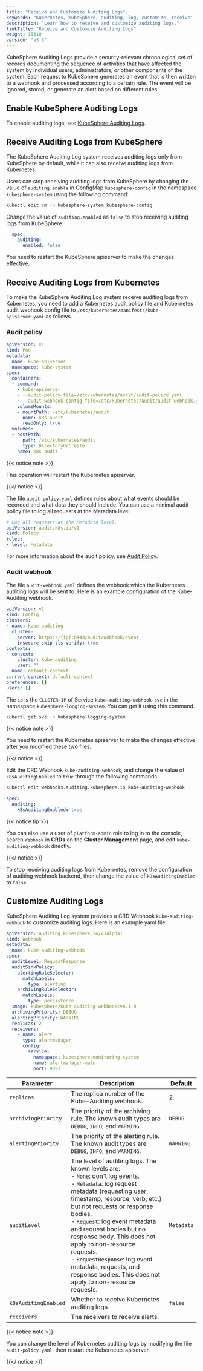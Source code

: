 ```yaml
---
title: "Receive and Customize Auditing Logs"
keywords: "Kubernetes, KubeSphere, auditing, log, customize, receive"
description: "Learn how to receive and customize auditing logs."
linkTitle: "Receive and Customize Auditing Logs"
weight: 15310
version: "v3.3"
---
```


KubeSphere Auditing Logs provide a security-relevant chronological set of records documenting the sequence of activities that have affected the system by individual users, administrators, or other components of the system. Each request to KubeSphere generates an event that is then written to a webhook and processed according to a certain rule. The event will be ignored, stored, or generate an alert based on different rules.

## Enable KubeSphere Auditing Logs

To enable auditing logs, see [KubeSphere Auditing Logs](../../../pluggable-components/auditing-logs/).

## Receive Auditing Logs from KubeSphere

The KubeSphere Auditing Log system receives auditing logs only from KubeSphere by default, while it can also receive auditing logs from Kubernetes.

Users can stop receiving auditing logs from KubeSphere by changing the value of `auditing.enable` in ConfigMap `kubesphere-config` in the namespace `kubesphere-system` using the following command: 

```bash
kubectl edit cm -n kubesphere-system kubesphere-config
```

Change the value of `auditing.enabled` as `false` to stop receiving auditing logs from KubeSphere.

```yaml
  spec:
    auditing:
      enabled: false
```

You need to restart the KubeSphere apiserver to make the changes effective.

## Receive Auditing Logs from Kubernetes

To make the KubeSphere Auditing Log system receive auditing logs from Kubernetes, you need to add a Kubernetes audit policy file and Kubernetes audit webhook config file to `/etc/kubernetes/manifests/kube-apiserver.yaml` as follows.

### Audit policy

```yaml
apiVersion: v1
kind: Pod
metadata:
  name: kube-apiserver
  namespace: kube-system
spec:
  containers:
  - command:
    - kube-apiserver
    - --audit-policy-file=/etc/kubernetes/audit/audit-policy.yaml
    - --audit-webhook-config-file=/etc/kubernetes/audit/audit-webhook.yaml
    volumeMounts:
    - mountPath: /etc/kubernetes/audit
      name: k8s-audit
      readOnly: true
  volumes:
  - hostPath:
      path: /etc/kubernetes/audit
      type: DirectoryOrCreate
    name: k8s-audit
```

{{< notice note >}} 

This operation will restart the Kubernetes apiserver.

{{</ notice >}}  

The file `audit-policy.yaml` defines rules about what events should be recorded and what data they should include. You can use a minimal audit policy file to log all requests at the Metadata level:

```yaml
# Log all requests at the Metadata level.
apiVersion: audit.k8s.io/v1
kind: Policy
rules:
- level: Metadata
```

For more information about the audit policy, see [Audit Policy](https://kubernetes.io/docs/tasks/debug/debug-cluster/audit/).

### Audit webhook

The file `audit-webhook.yaml` defines the webhook which the Kubernetes auditing logs will be sent to. Here is an example configuration of the Kube-Auditing webhook.

```yaml
apiVersion: v1
kind: Config
clusters:
- name: kube-auditing
  cluster:
    server: https://{ip}:6443/audit/webhook/event
    insecure-skip-tls-verify: true
contexts:
- context:
    cluster: kube-auditing
    user: ""
  name: default-context
current-context: default-context
preferences: {}
users: []
```

The `ip` is the `CLUSTER-IP` of Service `kube-auditing-webhook-svc` in the namespace `kubesphere-logging-system`. You can get it using this command.

```bash
kubectl get svc -n kubesphere-logging-system
```

{{< notice note >}}

You need to restart the Kubernetes apiserver to make the changes effective after you modified these two files.

{{</ notice >}} 

Edit the CRD Webhook `kube-auditing-webhook`, and change the value of `k8sAuditingEnabled` to `true` through the following commands.

```bash
kubectl edit webhooks.auditing.kubesphere.io kube-auditing-webhook
```

```yaml
spec:
  auditing:
    k8sAuditingEnabled: true
```
{{< notice tip >}} 

You can also use a user of `platform-admin` role to log in to the console, search `Webhook` in **CRDs** on the **Cluster Management** page, and edit `kube-auditing-webhook` directly.

{{</ notice >}}

To stop receiving auditing logs from Kubernetes, remove the configuration of auditing webhook backend, then change the value of `k8sAuditingEnabled` to `false`.

## Customize Auditing Logs

KubeSphere Auditing Log system provides a CRD Webhook `kube-auditing-webhook` to customize auditing logs. Here is an example yaml file:

```yaml
apiVersion: auditing.kubesphere.io/v1alpha1
kind: Webhook
metadata:
  name: kube-auditing-webhook
spec:
  auditLevel: RequestResponse
  auditSinkPolicy:
    alertingRuleSelector:
      matchLabels:
        type: alerting
    archivingRuleSelector:
      matchLabels: 
        type: persistence
  image: kubesphere/kube-auditing-webhook:v0.1.0
  archivingPriority: DEBUG
  alertingPriority: WARNING
  replicas: 2
  receivers:
    - name: alert
      type: alertmanager
      config:
        service:
          namespace: kubesphere-monitoring-system
          name: alertmanager-main
          port: 9093
```

 Parameter          | Description | Default
 ---                | ---         | ---
 `replicas`         | The replica number of the Kube-Auditing webhook. | 2
 `archivingPriority` | The priority of the archiving rule. The known audit types are `DEBUG`, `INFO`, and `WARNING`. | `DEBUG` 
 `alertingPriority` | The priority of the alerting rule. The known audit types are `DEBUG`, `INFO`, and `WARNING`. | `WARNING` 
 `auditLevel`       | The level of auditing logs. The known levels are: <br> - `None`: don't log events. <br> - `Metadata`: log request metadata (requesting user, timestamp, resource, verb, etc.) but not requests or response bodies. <br> - `Request`: log event metadata and request bodies but no response body. This does not apply to non-resource requests. <br> - `RequestResponse`: log event metadata, requests, and response bodies. This does not apply to non-resource requests. | `Metadata` 
 `k8sAuditingEnabled` | Whether to receive Kubernetes auditing logs. | `false` 
 `receivers`        | The receivers to receive alerts. |

{{< notice note >}} 

You can change the level of Kubernetes auditing logs by modifying the file `audit-policy.yaml`, then restart the Kubernetes apiserver.

{{</ notice >}} 